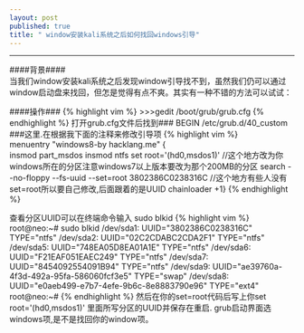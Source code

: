 ```yaml
---
layout: post
published: true
title: " window安装kali系统之后如何找回windows引导"
---
```



------------------------------------------------------    
 
####背景####       
当我们window安装kali系统之后发现window引导找不到，虽然我们仍可以通过window启动盘来找回，但怎是觉得有点不爽。其实有一种不错的方法可以试试：

####操作###
{% highlight vim %}
	>>>gedit /boot/grub/grub.cfg
{% endhighlight %}
   打开grub.cfg文件后找到### BEGIN /etc/grub.d/40_custom ###这里.在根据我下面的注释来修改引导项
{% highlight vim %}                          
    menuentry "windows8-by hacklang.me" {                                    
    insmod part_msdos
    insmod ntfs
    set root='(hd0,msdos1)'                             //这个地方改为你windows所在的分区注意windows7以上版本要改为那个200MB的分区
    search --no-floppy --fs-uuid --set=root 3802386C0238316C    //这个地方有些人没有set=root所以要自己修改,后面跟着的是UUID
    chainloader +1}
{% endhighlight %}

查看分区UUID可以在终端命令输入 sudo blkid
{% highlight vim %}                    
    root@neo:~# sudo blkid
    /dev/sda1: UUID="3802386C0238316C" TYPE="ntfs" 
    /dev/sda2: UUID="02C2CDABC2CDA2F1" TYPE="ntfs" 
    /dev/sda5: UUID="748EA05D8EA01A1E" TYPE="ntfs" 
    /dev/sda6: UUID="F21EAF051EAEC249" TYPE="ntfs" 
    /dev/sda7: UUID="8454092554091B94" TYPE="ntfs" 
    /dev/sda9: UUID="ae39760a-4f3d-492a-95fa-586060fcf3e5" TYPE="swap" 
    /dev/sda8: UUID="e0aeb499-e7b7-4efe-9b6c-8e8883790e96" TYPE="ext4" 
    root@neo:~# 
{% endhighlight %}
然后在你的set=root代码后写上你set root='(hd0,msdos1)' 里面所写分区的UUID并保存在重启.
grub启动界面选windows项,是不是找回你的window项。